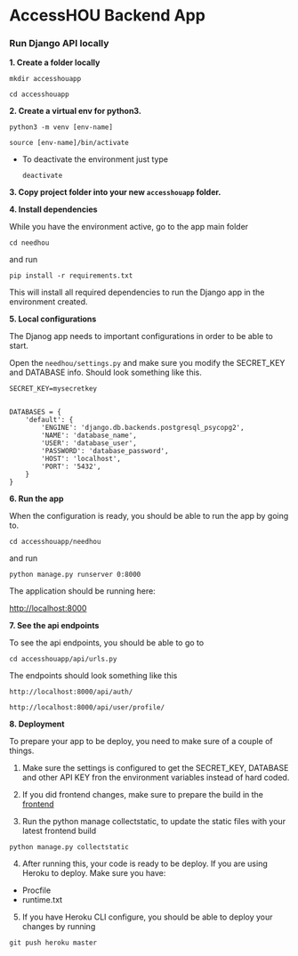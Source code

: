# AccessHOU Backend App

### Run Django API locally

**1. Create a folder locally**

```mkdir accesshouapp```

```cd accesshouapp```

**2. Create a virtual env for python3.**

```python3 -m venv [env-name]```

```source [env-name]/bin/activate```

  - To deactivate the environment just type

    ```deactivate ```

**3. Copy project folder into your new `accesshouapp` folder.**

**4. Install dependencies**

While you have the environment active, go to the app main folder

```cd needhou```

and run

```pip install -r requirements.txt```

This will install all required dependencies to run the Django app in the environment created.

**5. Local configurations**

The Djanog app needs to important configurations in order to be able to start.

Open the `needhou/settings.py` and make sure you modify the SECRET_KEY and DATABASE info. Should look something like this.

<pre><code>SECRET_KEY=mysecretkey</code></pre>

<pre><code>
DATABASES = {
    'default': {
        'ENGINE': 'django.db.backends.postgresql_psycopg2',
        'NAME': 'database_name',
        'USER': 'database_user',
        'PASSWORD': 'database_password',
        'HOST': 'localhost',
        'PORT': '5432',
    }
}
</code></pre>

**6. Run the app**

When the configuration is ready, you should be able to run the app by going to.

```cd accesshouapp/needhou```

and run 

```python manage.py runserver 0:8000```

The application should be running here:

[http://localhost:8000](http://localhost:8000)

**7. See the api endpoints**

To see the api endpoints, you should be able to go to 

```cd accesshouapp/api/urls.py```

The endpoints should look something like this

```http://localhost:8000/api/auth/```

```http://localhost:8000/api/user/profile/```

**8. Deployment**

To prepare your app to be deploy, you need to make sure of a couple of things.

  1. Make sure the settings is configured to get the SECRET_KEY, DATABASE and other API KEY fron the environment variables instead of hard coded.

  2. If you did frontend changes, make sure to prepare the build in the [frontend](../frontend/README.md)

  3. Run the python manage collectstatic, to update the static files with your latest frontend build

  ```python manage.py collectstatic```

  4. After running this, your code is ready to be deploy. If you are using Heroku to deploy. Make sure you have:

  - Procfile
  - runtime.txt
  
  5. If you have Heroku CLI configure, you should be able to deploy your changes by running

  ```git push heroku master```
